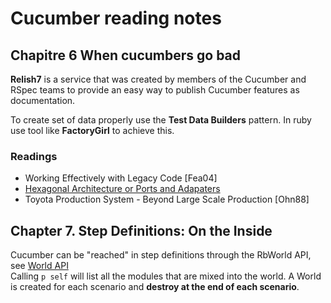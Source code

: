 Cucumber reading notes
======================

Chapitre 6 When cucumbers go bad
--

**Relish7** is a service that was created by members of the Cucumber and RSpec
teams to provide an easy way to publish Cucumber features as documentation.  
  
To create set of data properly use the **Test Data Builders** pattern. In ruby use tool like **FactoryGirl** to achieve this.

### Readings

* Working Effectively with Legacy Code \[Fea04\]
* [Hexagonal Architecture or Ports and Adapaters](http://alistair.cockburn.us/Hexagonal+architecture)
* Toyota Production System - Beyond Large Scale Production \[Ohn88\]

Chapter 7. Step Definitions: On the Inside
--

Cucumber can be "reached" in step definitions through the RbWorld API, see [World API](http://cukes.info/cucumber/api/ruby/latest/Cucumber/RbSupport/RbWorld.html)  
Calling `p self` will list all the modules that are mixed into the world.
A World is created for each scenario and **destroy at the end of each scenario**.


